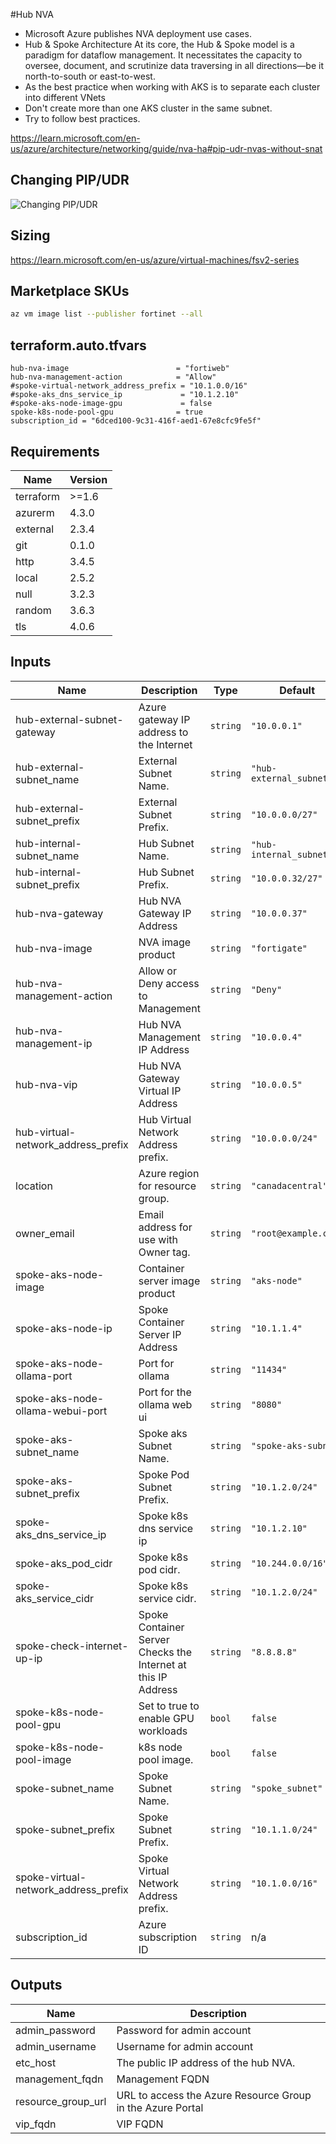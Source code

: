 #Hub NVA

- Microsoft Azure publishes NVA deployment use cases.
- Hub & Spoke Architecture At its core, the Hub & Spoke model is a paradigm for dataflow management. It necessitates the capacity to oversee, document, and scrutinize data traversing in all directions—be it north-to-south or east-to-west.
- As the best practice when working with AKS is to separate each cluster into different VNets
- Don't create more than one AKS cluster in the same subnet.
- Try to follow best practices.

https://learn.microsoft.com/en-us/azure/architecture/networking/guide/nva-ha#pip-udr-nvas-without-snat

## Changing PIP/UDR

![Changing PIP/UDR](https://learn.microsoft.com/en-us/azure/architecture/networking/guide/images/nvaha-pipudr-internet.png)

## Sizing

https://learn.microsoft.com/en-us/azure/virtual-machines/fsv2-series

## Marketplace SKUs

```bash
az vm image list --publisher fortinet --all
```

<!-- BEGIN_TF_DOCS -->
## terraform.auto.tfvars

```hcl
hub-nva-image                        = "fortiweb"
hub-nva-management-action            = "Allow"
#spoke-virtual-network_address_prefix = "10.1.0.0/16"
#spoke-aks_dns_service_ip             = "10.1.2.10"
#spoke-aks-node-image-gpu             = false
spoke-k8s-node-pool-gpu              = true
subscription_id = "6dced100-9c31-416f-aed1-67e8cfc9fe5f"
```


## Requirements

| Name | Version |
|------|---------|
| terraform | >=1.6 |
| azurerm | 4.3.0 |
| external | 2.3.4 |
| git | 0.1.0 |
| http | 3.4.5 |
| local | 2.5.2 |
| null | 3.2.3 |
| random | 3.6.3 |
| tls | 4.0.6 |

## Inputs

| Name | Description | Type | Default | Required |
|------|-------------|------|---------|:--------:|
| hub-external-subnet-gateway | Azure gateway IP address to the Internet | `string` | `"10.0.0.1"` | no |
| hub-external-subnet\_name | External Subnet Name. | `string` | `"hub-external_subnet"` | no |
| hub-external-subnet\_prefix | External Subnet Prefix. | `string` | `"10.0.0.0/27"` | no |
| hub-internal-subnet\_name | Hub Subnet Name. | `string` | `"hub-internal_subnet"` | no |
| hub-internal-subnet\_prefix | Hub Subnet Prefix. | `string` | `"10.0.0.32/27"` | no |
| hub-nva-gateway | Hub NVA Gateway IP Address | `string` | `"10.0.0.37"` | no |
| hub-nva-image | NVA image product | `string` | `"fortigate"` | no |
| hub-nva-management-action | Allow or Deny access to Management | `string` | `"Deny"` | no |
| hub-nva-management-ip | Hub NVA Management IP Address | `string` | `"10.0.0.4"` | no |
| hub-nva-vip | Hub NVA Gateway Virtual IP Address | `string` | `"10.0.0.5"` | no |
| hub-virtual-network\_address\_prefix | Hub Virtual Network Address prefix. | `string` | `"10.0.0.0/24"` | no |
| location | Azure region for resource group. | `string` | `"canadacentral"` | no |
| owner\_email | Email address for use with Owner tag. | `string` | `"root@example.com"` | no |
| spoke-aks-node-image | Container server image product | `string` | `"aks-node"` | no |
| spoke-aks-node-ip | Spoke Container Server IP Address | `string` | `"10.1.1.4"` | no |
| spoke-aks-node-ollama-port | Port for ollama | `string` | `"11434"` | no |
| spoke-aks-node-ollama-webui-port | Port for the ollama web ui | `string` | `"8080"` | no |
| spoke-aks-subnet\_name | Spoke aks Subnet Name. | `string` | `"spoke-aks-subnet"` | no |
| spoke-aks-subnet\_prefix | Spoke Pod Subnet Prefix. | `string` | `"10.1.2.0/24"` | no |
| spoke-aks\_dns\_service\_ip | Spoke k8s dns service ip | `string` | `"10.1.2.10"` | no |
| spoke-aks\_pod\_cidr | Spoke k8s pod cidr. | `string` | `"10.244.0.0/16"` | no |
| spoke-aks\_service\_cidr | Spoke k8s service cidr. | `string` | `"10.1.2.0/24"` | no |
| spoke-check-internet-up-ip | Spoke Container Server Checks the Internet at this IP Address | `string` | `"8.8.8.8"` | no |
| spoke-k8s-node-pool-gpu | Set to true to enable GPU workloads | `bool` | `false` | no |
| spoke-k8s-node-pool-image | k8s node pool image. | `bool` | `false` | no |
| spoke-subnet\_name | Spoke Subnet Name. | `string` | `"spoke_subnet"` | no |
| spoke-subnet\_prefix | Spoke Subnet Prefix. | `string` | `"10.1.1.0/24"` | no |
| spoke-virtual-network\_address\_prefix | Spoke Virtual Network Address prefix. | `string` | `"10.1.0.0/16"` | no |
| subscription\_id | Azure subscription ID | `string` | n/a | yes |
## Outputs

| Name | Description |
|------|-------------|
| admin\_password | Password for admin account |
| admin\_username | Username for admin account |
| etc\_host | The public IP address of the hub NVA. |
| management\_fqdn | Management FQDN |
| resource\_group\_url | URL to access the Azure Resource Group in the Azure Portal |
| vip\_fqdn | VIP FQDN |
<!-- END_TF_DOCS -->
